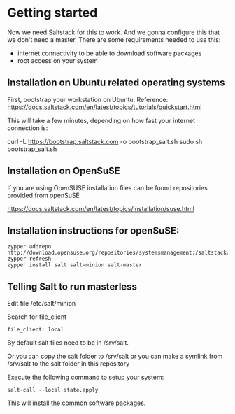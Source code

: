 # Getting started
Now we need Saltstack for this to work.
And we gonna configure this that we don't need a master.
There are some requirements needed to use this:
- internet connectivity to be able to download software packages
- root access on your system

## Installation on Ubuntu related operating systems
First, bootstrap your workstation on Ubuntu:
Reference: https://docs.saltstack.com/en/latest/topics/tutorials/quickstart.html

This will take a few minutes, depending on how fast your internet connection is:

curl -L https://bootstrap.saltstack.com -o bootstrap_salt.sh
sudo sh bootstrap_salt.sh

## Installation on OpenSuSE
If you are using OpenSUSE installation files can be found repositories provided from openSuSE

https://docs.saltstack.com/en/latest/topics/installation/suse.html

## Installation instructions for openSuSE:
```
zypper addrepo http://download.opensuse.org/repositories/systemsmanagement:/saltstack/openSUSE_Tumbleweed/systemsmanagement:saltstack.repo
zypper refresh
zypper install salt salt-minion salt-master
```

## Telling Salt to run masterless
Edit file /etc/salt/minion

Search for file_client
```
file_client: local
```
By default salt files need to be in /srv/salt. 

Or you can copy the salt folder to /srv/salt or you can make a symlink from /srv/salt to the salt folder in this repository

Execute the following command to setup your system:
```
salt-call --local state.apply
```
This will install the common software packages.

